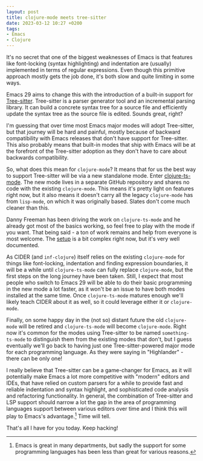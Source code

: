 ```yaml
---
layout: post
title: clojure-mode meets tree-sitter
date: 2023-03-12 10:27 +0200
tags:
- Emacs
- Clojure
---
```


It's no secret that one of the biggest weaknesses of Emacs is that features like
font-locking (syntax highlighting) and indentation are (usually) implemented in
terms of regular expressions. Even though this primitive approach mostly gets
the job done, it's both slow and quite limiting in some ways.

Emacs 29 aims to change this with the introduction of a built-in support
for [Tree-sitter](https://tree-sitter.github.io/tree-sitter/). Tree-sitter is a
parser generator tool and an incremental parsing library. It can build a
concrete syntax tree for a source file and efficiently update the syntax tree as
the source file is edited. Sounds great, right?

I'm guessing that over time most Emacs major modes will adopt Tree-sitter, but
that journey will be hard and painful, mostly because of backward compatibility
with Emacs releases that don't have support for Tree-sitter. This also probably
means that built-in modes that ship with Emacs will be at the forefront of the
Tree-sitter adoption as they don't have to care about backwards compatibility.

So, what does this mean for `clojure-mode`? It means that for us the best way to
support Tree-sitter will be via a new standalone mode. Enter
[clojure-ts-mode](https://github.com/clojure-emacs/clojure-ts-mode). The new
mode lives in a separate GitHub repository and shares no code with the existing
`clojure-mode`. This means it's pretty light on features right now, but it also
means it doesn't carry all the legacy `clojure-mode` has from `lisp-mode`, on
which it was originally based. Slates don't come much cleaner than this.

Danny Freeman has been driving the work on `clojure-ts-mode` and he already got
most of the basics working, so feel free to play with the mode if you want. That
being said - a ton of work remains and help from everyone is most welcome. The
[setup](https://github.com/clojure-emacs/clojure-ts-mode#installation) is a bit
complex right now, but it's very well documented.

As CIDER (and `inf-clojure`) itself relies on the existing `clojure-mode` for
things like font-locking, indentation and finding expression boundaries, it will
be a while until `clojure-ts-mode` can fully replace `clojure-mode`, but the
first steps on the long journey have been taken. Still, I expect that most
people who switch to Emacs 29 will be able to do their basic programming in the
new mode a lot faster, as it won't be an issue to have both modes installed at the same time. Once `clojure-ts-mode` matures enough we'll likely teach CIDER about it as well, so it could leverage either it or `clojure-mode`.

Finally, on some happy day in the (not so) distant future the old `clojure-mode`
will be retired and `clojure-ts-mode` will become `clojure-mode`. Right now it's
common for the modes using Tree-sitter to be named `something-ts-mode` to
distinguish them from the existing modes that don't, but I guess eventually
we'll go back to having just one Tree-sitter-powered major mode for each
programming language. As they were saying in "Highlander" - there can be only
one!

I really believe that Tree-sitter can be a game-changer for Emacs, as it will
potentially make Emacs a lot more competitive with "modern" editors and IDEs,
that have relied on custom parsers for a while to provide fast and reliable
indentation and syntax highlight, and sophisticated code analysis and refactoring
functionality. In general, the combination of Tree-sitter and LSP support should
narrow a lot the gap in the area of programming languages support between
various editors over time and I think this will play to Emacs's advantage.[^1] Time
will tell.

That's all I have for you today. Keep hacking!

[^1]: Emacs is great in many departments, but sadly the support for some programming languages has been less than great for various reasons.
